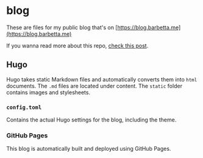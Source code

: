 # blog

These are files for my public blog that's on [https://blog.barbetta.me](https://blog.barbetta.me)

If you wanna read more about this repo, [check this post](https://blog.barbetta.me/posts/relocating-my-blog-to-github-pages/).

## Hugo

Hugo takes static Markdown files and automatically converts them into `html` documents. The `.md` files are located under content. The `static` folder contains images and stylesheets.

### `config.toml`

Contains the actual Hugo settings for the blog, including the theme.

### GitHub Pages

This blog is automatically built and deployed using GitHub Pages.